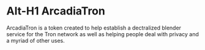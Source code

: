 # Alt-H1 ArcadiaTron
ArcadiaTron is a token created to help establish a dectralized blender service for the Tron network as well as helping people deal with privacy and a myriad of other uses.  
